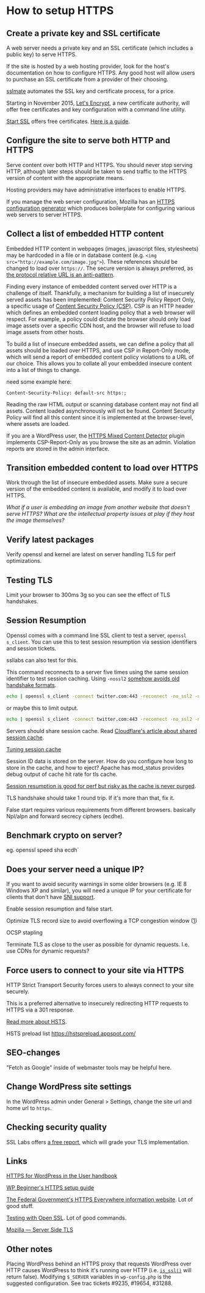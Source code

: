 # How to setup HTTPS

## Create a private key and SSL certificate

A web server needs a private key and an SSL certificate (which includes a public key) to serve HTTPS.

If the site is hosted by a web hosting provider, look for the host's documentation on how to configure HTTPS. Any good host will allow users to purchase an SSL certificate from a provider of their choosing.

[sslmate](https://sslmate.com/) automates the SSL key and certificate process, for a price.

Starting in November 2015, [Let's Encrypt](https://letsencrypt.com), a new certificate authority, will offer free certificates and key configuration with a command line utility.

[Start SSL](https://startssl.com) offers free certificates. [Here is a guide](https://konklone.com/post/switch-to-https-now-for-free).

## Configure the site to serve both HTTP and HTTPS

Serve content over both HTTP and HTTPS. You should never stop serving HTTP, although later steps should be taken to send traffic to the HTTPS version of content with the appropriate means.

Hosting providers may have administrative interfaces to enable HTTPS.

If you manage the web server configuration, Mozilla has an [HTTPS configuration generator](https://mozilla.github.io/server-side-tls/ssl-config-generator/) which produces boilerplate for configuring various web servers to server HTTPS.

## Collect a list of embedded HTTP content

Embedded HTTP content in webpages (images, javascript files, stylesheets) may be hardcoded in a file or in database content (e.g. `<img src="http://example.com/image.jpg">`). These references should be changed to load over `https://`. The secure version is always preferred, as [the protocol relative URL is an anti-pattern](http://www.paulirish.com/2010/the-protocol-relative-url/).

Finding every instance of embedded content served over HTTP is a challenge of itself. Thankfully, a mechanism for building a list of insecurely served assets has been implemented: Content Security Policy Report Only, a specific usage of [Content Security Policy (CSP)](http://www.html5rocks.com/en/tutorials/security/content-security-policy/). CSP is an HTTP header which defines an embedded content loading policy that a web browser will respect. For example, a policy could dictate the browser should only load image assets over a specific CDN host, and the browser will refuse to load image assets from other hosts.

To build a list of insecure embedded assets, we can define a policy that all assets should be loaded over HTTPS, and use CSP in Report-Only mode, which will send a report of embedded content policy violations to a URL of our choice. This allows you to collate all your embedded insecure content into a list of things to change.

need some example here:

```
Content-Security-Policy: default-src https:;
```

Reading the raw HTML output or scanning database content may not find all assets. Content loaded asynchronously will not be found. Content Security Policy will find all this content since it is implemented at the browser-level, where assets are loaded.

If you are a WordPress user, the [HTTPS Mixed Content Detector](https://www.tollmanz.com/wordpress-https-mixed-content-detector/) plugin implements CSP-Report-Only as you browse the site as an admin. Violation reports are stored in the admin interface.

## Transition embedded content to load over HTTPS

Work through the list of insecure embedded assets. Make sure a secure version of the embedded content is available, and modify it to load over HTTPS.

*What if a user is embedding an image from another website that doesn't serve HTTPS? What are the intellectual property issues at play if they host the image themselves?*

## Verify latest packages

Verify openssl and kernel are latest on server handling TLS for perf optimizations.

## Testing TLS

Limit your browser to 300ms 3g so you can see the effect of TLS handshakes.

## Session Resumption

Openssl comes with a command line SSL client to test a server, `openssl s_client`. You can use this to test session resumption via session identifiers and session tickets.

ssllabs can also test for this.

This command reconnects to a server five times using the same session identifier to test session caching. Using `-nossl2` [somehow avoids old handshake formats](https://www.feistyduck.com/library/openssl-cookbook/online/ch-testing-with-openssl.html#using-different-handshake-formats).

```bash
echo | openssl s_client -connect twitter.com:443 -reconnect -no_ssl2 -no_ticket
````

or maybe this to limit output.

```bash
echo | openssl s_client -connect twitter.com:443 -reconnect -no_ssl2 -no_ticket 2> /dev/null | grep 'New\|Reuse'
```

Servers should share session cache. Read [Cloudflare's article about shared session cache](blog.cloudflare.com/tls-session-resumption-full-speed-and-secure/).

[Tuning session cache](https://timtaubert.de/blog/2014/11/the-sad-state-of-server-side-tls-session-resumption-implementations/)

Session ID data is stored on the server. How do you configure how long to store in the cache, and how to eject? Apache has mod_status provides debug output of cache hit rate for tls cache.

[Session resumption is good for perf but risky as the cache is never purged](https://wiki.mozilla.org/Security/Server_Side_TLS#Session_Resumption).

TLS handshake should take 1 round trip. If it's more than that, fix it.

False start requires various requirements from different browsers. basically Npl/alpn and forward secrecy ciphers (ecdhe).

## Benchmark crypto on server?

eg. openssl speed sha ecdh`

## Does your server need a unique IP?

If you want to avoid security warnings in some older browsers (e.g. IE 8 Windows XP and similar), you will need a unique IP for your certificate for clients that don't have [SNI support](https://en.wikipedia.org/wiki/Server_Name_Indication).

Enable session resumption and false start.

Optimize TLS record size to avoid overflowing a TCP congestion window ([1](https://youtu.be/fQX2mJ11vCs?t=1834))

OCSP stapling

Terminate TLS as close to the user as possible for dynamic requests. I.e. use CDNs for dynamic requests?

## Force users to connect to your site via HTTPS

HTTP Strict Transport Security forces users to always connect to your site securely.

This is a preferred alternative to insecurely redirecting HTTP requests to HTTPS via a 301 response.

[Read more about HSTS](https://https.cio.gov/hsts/).

HSTS preload list https://hstspreload.appspot.com/

## SEO-changes

"Fetch as Google" inside of webmaster tools may be helpful here.

## Change WordPress site settings

In the WordPress admin under General > Settings, change the site url and home url
to `https`.

## Checking security quality

SSL Labs offers [a free report](http://www.dh-test-ssl.com), which will grade your TLS implementation.

## Links

[HTTPS for WordPress in the User handbook](https://make.wordpress.org/support/user-manual/web-publishing/https-for-wordpress/)

[WP Beginner's HTTPS setup guide](http://www.wpbeginner.com/wp-tutorials/how-to-add-ssl-and-https-in-wordpress/)

[The Federal Government's HTTPS Everywhere information website](https://https.cio.gov/). Lot of good stuff.

[Testing with Open SSL](https://www.feistyduck.com/library/openssl-cookbook/online/ch-testing-with-openssl.html). Lot of good commands.

[Mozilla — Server Side TLS](https://wiki.mozilla.org/Security/Server_Side_TLS)

## Other notes

Placing WordPress behind an HTTPS proxy that requests WordPress over HTTP causes WordPress to think it's running over HTTP (i.e. [`is_ssl()`](https://github.com/WordPress/WordPress/blob/master/wp-includes/functions.php#L3748) will return false). Modifying `$_SERVER` variables in `wp-config.php` is the suggested configuration. See trac tickets #9235, #19654, #31288.